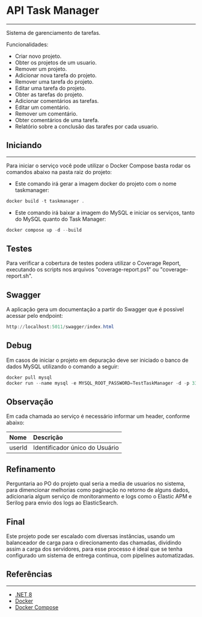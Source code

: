 # API Task Manager

---

Sistema de garenciamento de tarefas.

Funcionalidades:

- Criar novo projeto.
- Obter os projetos de um usuario.
- Remover um projeto.
- Adicionar nova tarefa do projeto.
- Remover uma tarefa do projeto.
- Editar uma tarefa do projeto.
- Obter as tarefas do projeto.
- Adicionar comentários as tarefas.
- Editar um comentário.
- Remover um comentário.
- Obter comentários de uma tarefa.
- Relatório sobre a conclusão das tarafes por cada usuario.

## Iniciando

---

Para iniciar o serviço você pode utilizar o Docker Compose basta rodar os comandos abaixo na pasta raiz do projeto:

- Este comando irá gerar a imagem docker do projeto com o nome taskmanager:

```powershell
docker build -t taskmanager .
```

- Este comando irá baixar a imagem do MySQL e iniciar os serviços, tanto do MySQL quanto do Task Manager:

```powershell
docker compose up -d --build
```

## Testes

Para verificar a cobertura de testes podera utilizar o Coverage Report, executando os scripts nos arquivos "coverage-report.ps1" ou "coverage-report.sh".

## Swagger

A aplicação gera um documentação a partir do Swagger que é possivel acessar pelo endpoint:

```powershell
http://localhost:5011/swagger/index.html
```

## Debug

Em casos de iniciar o projeto em depuração deve ser iniciado o banco de dados MySQL utilizando o comando a seguir:

```powershell
docker pull mysql
docker run --name mysql -e MYSQL_ROOT_PASSWORD=TestTaskManager -d -p 3306:3306 mysql
```


## Observação

Em cada chamada ao serviço é necessário informar um header, conforme abaixo:

| Nome   | Descrição                      |
| :------| :----------------------------- |
| userId | Identificador único do Usuário |


## Refinamento

Perguntaria ao PO do projeto qual seria a media de usuarios no sistema, para dimencionar melhorias como paginação no retorno de alguns dados, adicionaria algum serviço de monitoranmento e logs como o Elastic APM e Serilog para envio dos logs ao ElasticSearch.

## Final

Este projeto pode ser escalado com diversas instâncias, usando um balanceador de carga para o direcionamento das chamadas, dividindo assim a carga dos servidores, para esse processo é ideal que se tenha configurado um sistema de entrega continua, com pipelines automatizadas.

## Referências

---

- [.NET 8](https://dotnet.microsoft.com/pt-br/download/dotnet/8.0)
- [Docker](https://www.docker.com/)
- [Docker Compose](https://docs.docker.com/compose/)
